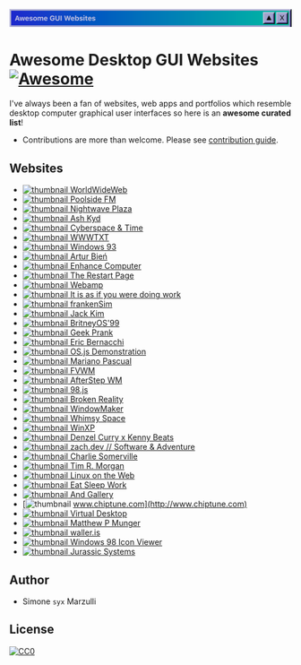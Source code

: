 ![bg](header.png)

# Awesome Desktop GUI Websites [![Awesome](https://cdn.rawgit.com/sindresorhus/awesome/d7305f38d29fed78fa85652e3a63e154dd8e8829/media/badge.svg)](https://github.com/sindresorhus/awesome)

I've always been a fan of websites, web apps and portfolios which resemble desktop computer graphical user interfaces so here is an **awesome curated list**!

- Contributions are more than welcome. Please see [contribution guide](contributing.md).


## Websites

* [![thumbnail](https://s2.googleusercontent.com/s2/favicons?domain_url=https://worldwideweb.cern.ch/browser) WorldWideWeb](https://worldwideweb.cern.ch/browser)
* [![thumbnail](https://s2.googleusercontent.com/s2/favicons?domain_url=https://poolside.fm) Poolside FM](https://poolside.fm)
* [![thumbnail](https://s2.googleusercontent.com/s2/favicons?domain_url=https://plaza.one) Nightwave Plaza](https://plaza.one)
* [![thumbnail](https://s2.googleusercontent.com/s2/favicons?domain_url=https://ash.ms) Ash Kyd](https://ash.ms)
* [![thumbnail](https://s2.googleusercontent.com/s2/favicons?domain_url=http://cyberspaceandtime.com/Gaano9Y6KAU.video+related) Cyberspace & Time](http://cyberspaceandtime.com/Gaano9Y6KAU.video+related)
* [![thumbnail](https://s2.googleusercontent.com/s2/favicons?domain_url=https://wwwtxt.org/about) WWWTXT](https://wwwtxt.org/about)
* [![thumbnail](https://s2.googleusercontent.com/s2/favicons?domain_url=https://www.windows93.net) Windows 93](https://www.windows93.net)
* [![thumbnail](https://s2.googleusercontent.com/s2/favicons?domain_url=https://www.expensive.toys) Artur Bień](https://www.expensive.toys)
* [![thumbnail](https://s2.googleusercontent.com/s2/favicons?domain_url=https://www.enhance.computer) Enhance Computer](https://www.enhance.computer)
* [![thumbnail](https://s2.googleusercontent.com/s2/favicons?domain_url=http://www.therestartpage.com) The Restart Page](http://www.therestartpage.com)
* [![thumbnail](https://s2.googleusercontent.com/s2/favicons?domain_url=https://webamp.org) Webamp](https://webamp.org)
* [![thumbnail](https://s2.googleusercontent.com/s2/favicons?domain_url=https://pippinbarr.github.io/itisasifyouweredoingwork) It is as if you were doing work](https://pippinbarr.github.io/itisasifyouweredoingwork)
* [![thumbnail](https://s2.googleusercontent.com/s2/favicons?domain_url=https://frankensim.animade.tv) frankenSim](https://frankensim.animade.tv)
* [![thumbnail](https://s2.googleusercontent.com/s2/favicons?domain_url=https://www.jackk.im) Jack Kim](https://www.jackk.im)
* [![thumbnail](https://s2.googleusercontent.com/s2/favicons?domain_url=https://www.itsbritneybot.com) BritneyOS'99](https://www.itsbritneybot.com)
* [![thumbnail](https://s2.googleusercontent.com/s2/favicons?domain_url=https://geekprank.com) Geek Prank](https://geekprank.com)
* [![thumbnail](https://s2.googleusercontent.com/s2/favicons?domain_url=http://eeerik.com) Eric Bernacchi](http://eeerik.com)
* [![thumbnail](https://s2.googleusercontent.com/s2/favicons?domain_url=https://demo.os-js.org) OS.js Demonstration](https://demo.os-js.org)
* [![thumbnail](https://s2.googleusercontent.com/s2/favicons?domain_url=http://www.marianopascual.me) Mariano Pascual](http://www.marianopascual.me)
* [![thumbnail](https://s2.googleusercontent.com/s2/favicons?domain_url=http://www.fvwm.org) FVWM](http://www.fvwm.org)
* [![thumbnail](https://s2.googleusercontent.com/s2/favicons?domain_url=http://www.afterstep.org) AfterStep WM](http://www.afterstep.org)
* [![thumbnail](https://s2.googleusercontent.com/s2/favicons?domain_url=https://98.js.org) 98.js](https://98.js.org)
* [![thumbnail](https://s2.googleusercontent.com/s2/favicons?domain_url=https://brokenrealitygame.tumblr.com) Broken Reality](https://brokenrealitygame.tumblr.com)
* [![thumbnail](https://s2.googleusercontent.com/s2/favicons?domain_url=https://www.windowmaker.org) WindowMaker](https://www.windowmaker.org)
* [![thumbnail](https://s2.googleusercontent.com/s2/favicons?domain_url=https://whimsy.space) Whimsy Space](https://whimsy.space)
* [![thumbnail](https://s2.googleusercontent.com/s2/favicons?domain_url=https://winxp.now.sh) WinXP](https://winxp.now.sh)
* [![thumbnail](https://s2.googleusercontent.com/s2/favicons?domain_url=https://ultimatedenzelcurry.com) Denzel Curry x Kenny Beats](https://ultimatedenzelcurry.com)
* [![thumbnail](https://s2.googleusercontent.com/s2/favicons?domain_url=https://zach.dev) zach.dev // Software & Adventure](https://zach.dev)
* [![thumbnail](https://s2.googleusercontent.com/s2/favicons?domain_url=https://charlie.bz) Charlie Somerville](https://charlie.bz)
* [![thumbnail](https://s2.googleusercontent.com/s2/favicons?domain_url=https://timmorgan.org) Tim R. Morgan](https://timmorgan.org)
* [![thumbnail](https://s2.googleusercontent.com/s2/favicons?domain_url=https://dev.lotw.xyz/desk.os) Linux on the Web](https://dev.lotw.xyz/desk.os)
* [![thumbnail](https://s2.googleusercontent.com/s2/favicons?domain_url=https://www.eatsleepwork.com) Eat Sleep Work](https://www.eatsleepwork.com)
* [![thumbnail](https://s2.googleusercontent.com/s2/favicons?domain_url=https://andgallery.art) And Gallery](https://andgallery.art)
* [![thumbnail](https://s2.googleusercontent.com/s2/favicons?domain_url=http://www.chiptune.com) www.chiptune.com](http://www.chiptune.com)
* [![thumbnail](https://s2.googleusercontent.com/s2/favicons?domain_url=http://www.virtualdesktop.org) Virtual Desktop](http://www.virtualdesktop.org)
* [![thumbnail](https://s2.googleusercontent.com/s2/favicons?domain_url=https://www.matthewpmunger.com) Matthew P Munger](https://www.matthewpmunger.com)
* [![thumbnail](https://s2.googleusercontent.com/s2/favicons?domain_url=https://waller.is) waller.is](https://waller.is)
* [![thumbnail](https://s2.googleusercontent.com/s2/favicons?domain_url=https://win98icons.alexmeub.com) Windows 98 Icon Viewer](https://win98icons.alexmeub.com)
* [![thumbnail](https://s2.googleusercontent.com/s2/favicons?domain_url=https://jurassicsystems.com) Jurassic Systems](https://jurassicsystems.com)

## Author

* Simone `syx` Marzulli

## License

[![CC0](https://licensebuttons.net/p/zero/1.0/88x31.png)](https://creativecommons.org/publicdomain/zero/1.0/)
